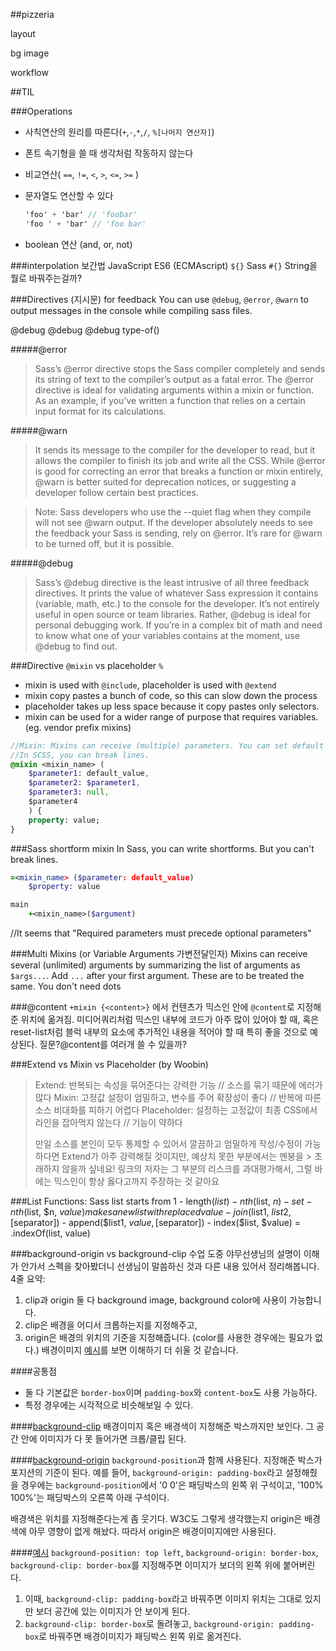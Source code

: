 ##pizzeria

layout


bg image

workflow

##TIL


###Operations

- 사칙연산의 원리를 따른다(`+`,`-`,`*`,`/`, `%[나머지 연산자]`)
- 폰트 속기형을 쓸 때 생각처럼 작동하지 않는다
- 비교연산( `==`, `!=`, `<`, `>`, `<=`, `>=` )
- 문자열도 연산할 수 있다

	```sass
	'foo' + 'bar' // 'foobar'
	'foo ' + 'bar' // 'foo bar'
	```
- boolean 연산 (and, or, not)

###interpolation 보간법
JavaScript ES6 (ECMAscript) `${}`
Sass `#{}` String을 뭘로 바꿔주는걸까?

###Directives (지시문) for feedback
You can use `@debug`, `@error`, `@warn` to output messages in the console while compiling sass files. 

@debug <anything>
@debug <boolean statement>
@debug type-of(<object>)

#####@error
> Sass’s @error directive stops the Sass compiler completely and sends its string of text to the compiler’s output as a fatal error. The @error directive is ideal for validating arguments within a mixin or function. As an example, if you’ve written a function that relies on a certain input format for its calculations.

#####@warn
> It sends its message to the compiler for the developer to read, but it allows the compiler to finish its job and write all the CSS. While @error is good for correcting an error that breaks a function or mixin entirely, @warn is better suited for deprecation notices, or suggesting a developer follow certain best practices.

> Note: Sass developers who use the --quiet flag when they compile will not see @warn output. If the developer absolutely needs to see the feedback your Sass is sending, rely on @error. It’s rare for @warn to be turned off, but it is possible.

#####@debug
> Sass’s @debug directive is the least intrusive of all three feedback directives. It prints the value of whatever Sass expression it contains (variable, math, etc.) to the console for the developer. It’s not entirely useful in open source or team libraries. Rather, @debug is ideal for personal debugging work. If you’re in a complex bit of math and need to know what one of your variables contains at the moment, use @debug to find out.


###Directive `@mixin` vs placeholder `%` 
- mixin is used with `@include`, placeholder is used with `@extend`
- mixin copy pastes a bunch of code, so this can slow down the process
- placeholder takes up less space because it copy pastes only selectors.
- mixin can be used for a wider range of purpose that requires variables. (eg. vendor prefix mixins)

```sass
//Mixin: Mixins can receive (multiple) parameters. You can set default values.
//In SCSS, you can break lines. 
@mixin <mixin_name> (
	$parameter1: default_value, 
	$parameter2: $parameter1,
	$parameter3: null,
	$parameter4
	) {
	property: value;
}
```

###Sass shortform mixin
In Sass, you can write shortforms. But you can't break lines.
```sass
=<mixin_name> ($parameter: default_value)
	$property: value

main
	+<mixin_name>($argument)

```
//It seems that "Required parameters must precede optional parameters"

###Multi Mixins (or Variable Arguments 가변전달인자)
Mixins can receive several (unlimited) arguments by summarizing the list of arguments as `$args...`. Add `...` after your first argument. These are to be treated the same. You don't need dots 

###@content
`+mixin {<content>}` 에서 컨텐츠가 믹스인 안에 `@content`로 지정해준 위치에 옮겨짐. 미디어쿼리처럼 믹스인 내부에 코드가 아주 많이 있어야 할 때, 혹은 reset-list처럼 블럭 내부의 요소에 추가적인 내용을 적어야 할 때 특히 좋을 것으로 예상된다.
질문?@content를 여러개 쓸 수 있을까?

###Extend vs Mixin vs Placeholder (by Woobin)
> Extend: 반복되는 속성을 묶어준다는 강력한 기능 // 소스를 묶기 때문에 에러가 많다 
> Mixin: 고정값 설정이 엄밀하고, 변수를 주어 확장성이 좋다 // 반복에 따른 소스 비대화를 피하기 어렵다
> Placeholder: 설정하는 고정값이 최종 CSS에서 라인을 잡아먹지 않는다 // 기능이 약하다
> 
> 만일 소스를 본인이 모두 통제할 수 있어서 깔끔하고 엄밀하게 작성/수정이 가능하다면 Extend가 아주 강력해질 것이지만, 예상치 못한 부분에서는 멘붕을 > 초래하지 않을까 싶네요!
> 링크의 저자는 그 부분의 리스크를 과대평가해서, 그럴 바에는 믹스인이 항상 옳다고까지 주장하는 것 같아요

###List Functions: Sass list starts from 1
 	- length($list)
 	- nth($list, $n)
	- set-nth($list, $n, $value) makes a new list with replaced value
	- join($list1, $list2, [$separator])
	- append($list1, $value, [$separator])
	- index($list, $value) = .indexOf(list, value)


###background-origin vs background-clip
수업 도중 야무선생님의 설명이 이해가 안가서 스펙을 찾아봤더니 선생님이 말씀하신 것과 다른 내용 있어서 정리해봅니다. 4줄 요약:

1. clip과 origin 둘 다 background image, background color에 사용이 가능합니다.
2. clip은 배경을 어디서 크롭하는지를 지정해주고,
3. origin은 배경의 위치의 기준을 지정해줍니다. (color를 사용한 경우에는 필요가 없다.)
배경이미지 [예시](http://codepen.io/anon/pen/RNVKvj)를 보면 이해하기 더 쉬울 것 같습니다.

####공통점
- 둘 다 기본값은 `border-box`이며 `padding-box`와 `content-box`도 사용 가능하다.
- 특정 경우에는 시각적으로 비슷해보일 수 있다.

####[background-clip](https://drafts.csswg.org/css-backgrounds-3/#the-background-clip)
배경이미지 혹은 배경색이 지정해준 박스까지만 보인다. 그 공간 안에 이미지가 다 못 들어가면 크롭/클립 된다.

####[background-origin](https://drafts.csswg.org/css-backgrounds-3/#the-background-origin)
`background-position`과 함께 사용된다. 지정해준 박스가 포지션의 기준이 된다. 예를 들어, `background-origin: padding-box`라고 설정해줬을 경우에는 `background-position`에서 '0 0'은 패딩박스의 왼쪽 위 구석이고, '100% 100%'는 패딩박스의 오른쪽 아래 구석이다.

배경색은 위치를 지정해준다는게 좀 웃기다. W3C도 그렇게 생각했는지 origin은 배경색에 아무 영향이 없게 해놨다. 따라서 origin은 배경이미지에만 사용된다.

####[예시](http://codepen.io/anon/pen/RNVKvj)
`background-position: top left`, `background-origin: border-box`, `background-clip: border-box`를 지정해주면 이미지가 보더의 왼쪽 위에 붙어버린다. 

1. 이때, `background-clip: padding-box`라고 바꿔주면 이미지 위치는 그대로 있지만 보더 공간에 있는 이미지가 안 보이게 된다.
1. `background-clip: border-box`로 돌려놓고, `background-origin: padding-box`로 바꿔주면 배경이미지가 패딩박스 왼쪽 위로 옮겨진다.






